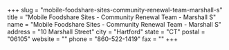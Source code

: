 +++
slug = "mobile-foodshare-sites-community-renewal-team-marshall-s"
title = "Mobile Foodshare Sites - Community Renewal Team - Marshall S"
name = "Mobile Foodshare Sites - Community Renewal Team - Marshall S"
address = "10 Marshall Street"
city = "Hartford"
state = "CT"
postal = "06105"
website = ""
phone = "860-522-1419"
fax = ""
+++
